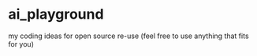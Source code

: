 # ai_playground
my coding ideas for open source re-use (feel free to use anything that fits for you)
